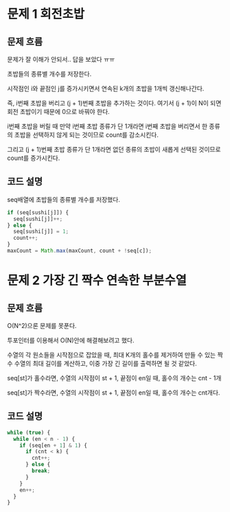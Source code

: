# 문제 1 회전초밥

## 문제 흐름

문제가 잘 이해가 안되서.. 답을 보았다 ㅠㅠ

초밥들의 종류별 개수를 저장한다.

시작점인 i와 끝점인 j를 증가시키면서 연속된 k개의 초밥을 1개씩 갱신해나간다.

즉, i번째 초밥을 버리고 (j + 1)번째 초밥을 추가하는 것이다. 여기서 (j + 1)이 N이 되면 회전 초밥이기 때문에 0으로 바꿔야 한다.

i번째 초밥을 버릴 때 만약 i번째 초밥 종류가 단 1개라면 i번째 초밥을 버리면서 한 종류의 초밥을 선택하지 않게 되는 것이므로 count를 감소시킨다.

그리고 (j + 1)번째 초밥 종류가 단 1개라면 없던 종류의 초밥이 새롭게 선택된 것이므로 count를 증가시킨다.

## 코드 설명

seq배열에 초밥들의 종류별 개수를 저장했다.

```js
if (seq[sushi[j]]) {
  seq[sushi[j]]++;
} else {
  seq[sushi[j]] = 1;
  count++;
}
maxCount = Math.max(maxCount, count + !seq[c]);
```

# 문제 2 가장 긴 짝수 연속한 부분수열

## 문제 흐름

O(N^2)으론 문제를 못푼다.

투포인터를 이용해서 O(N)안에 해결해보려고 했다.

수열의 각 원소들을 시작점으로 잡았을 때, 최대 K개의 홀수를 제거하여 만들 수 있는 짝수 수열의 최대 길이를 계산하고, 이중 가장 긴 길이를 출력하면 될 것 같았다.

seq[st]가 홀수라면, 수열의 시작점이 st + 1, 끝점이 en일 때, 홀수의 개수는 cnt - 1개

seq[st]가 짝수라면, 수열의 시작점이 st + 1, 끝점이 en일 때, 홀수의 개수는 cnt개다.

## 코드 설명

```js
while (true) {
  while (en < n - 1) {
    if (seq[en + 1] & 1) {
      if (cnt < k) {
        cnt++;
      } else {
        break;
      }
    }
    en++;
  }
}
```
